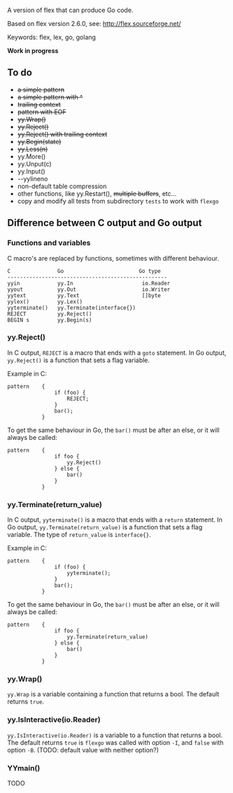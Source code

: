 A version of flex that can produce Go code.

Based on flex version 2.6.0, see: http://flex.sourceforge.net/

Keywords: flex, lex, go, golang

**Work in progress**

## To do

 * ~~a simple pattern~~
 * ~~a simple pattern with ^~~
 * ~~trailing context~~
 * ~~pattern with EOF~~
 * ~~yy.Wrap()~~
 * ~~yy.Reject()~~
 * ~~yy.Reject() with trailing context~~
 * ~~yy.Begin(state)~~
 * ~~yy.Less(n)~~
 * yy.More()
 * yy.Unput(c)
 * yy.Input()
 * --yylineno
 * non-default table compression
 * other functions, like yy.Restart(), ~~multiple buffers~~, etc...
 * copy and modify all tests from subdirectory `tests` to work with `flexgo`

## Difference between C output and Go output

### Functions and variables

C macro's are replaced by functions, sometimes with different behaviour.

    C               Go                        Go type
    ---------------------------------------------------
    yyin            yy.In                      io.Reader
    yyout           yy.Out                     io.Writer
	yytext          yy.Text                    []byte
    yylex()         yy.Lex()  
	yyterminate()   yy.Terminate(interface{})
    REJECT          yy.Reject()
    BEGIN s         yy.Begin(s)

### yy.Reject()

In C output, `REJECT` is a macro that ends with a `goto` statement. In
Go output, `yy.Reject()` is a function that sets a flag variable.

Example in C:

    pattern    {
                   if (foo) {
                       REJECT;
                   }
                   bar();
               }
               
To get the same behaviour in Go, the `bar()` must be after an else, or
it will always be called:

    pattern    {
                   if foo {
                       yy.Reject()
                   } else {
                       bar()
                   }
               }       

### yy.Terminate(return_value)

In C output, `yyterminate()` is a macro that ends with a `return` statement. In
Go output, `yy.Terminate(return_value)` is a function that sets a flag
variable. The type of `return_value` is `interface{}`.

Example in C:

    pattern    {
                   if (foo) {
                       yyterminate();
                   }
                   bar();
               }
               
To get the same behaviour in Go, the `bar()` must be after an else, or
it will always be called:

    pattern    {
                   if foo {
                       yy.Terminate(return_value)
                   } else {
                       bar()
                   }
               }       

### yy.Wrap()

`yy.Wrap` is a variable containing a function that returns a bool. The
default returns `true`.

### yy.IsInteractive(io.Reader)

`yy.IsInteractive(io.Reader)` is a variable to a function that returns a
bool. The default returns `true` is `flexgo` was called with option
`-I`, and `false` with option `-B`. (TODO: default value with neither
option?)

### YYmain()

TODO
